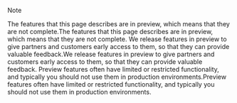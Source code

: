 > [!Note]
> <span data-ttu-id="2d98a-101">The features that this page describes are in preview, which means that they are not complete.</span><span class="sxs-lookup"><span data-stu-id="2d98a-101">The features that this page describes are in preview, which means that they are not complete.</span></span> <span data-ttu-id="2d98a-102">We release features in preview to give partners and customers early access to them, so that they can provide valuable feedback.</span><span class="sxs-lookup"><span data-stu-id="2d98a-102">We release features in preview to give partners and customers early access to them, so that they can provide valuable feedback.</span></span> <span data-ttu-id="2d98a-103">Preview features often have limited or restricted functionality, and typically you should not use them in production environments.</span><span class="sxs-lookup"><span data-stu-id="2d98a-103">Preview features often have limited or restricted functionality, and typically you should not use them in production environments.</span></span>
